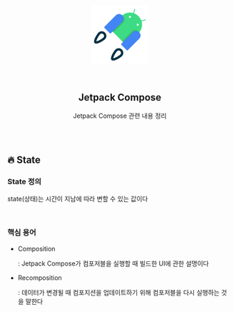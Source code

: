 <div align="center">
  <p>
    <img src="../README.assets/jetpack-hero.png">
  </p>
  <br>
  <h2>Jetpack Compose</h2>
  <p>Jetpack Compose 관련 내용 정리</p>
  <br>
  <br>
</div>




## 🔥 State

### State 정의

state(상태)는 시간이 지남에 따라 변할 수 있는 값이다

<br>

### 핵심 용어

- Composition

  : Jetpack Compose가 컴포저블을 실행할 때 빌드한 UI에 관한 설명이다

- Recomposition

  : 데이터가 변경될 때 컴포지션을 업데이트하기 위해 컴포저블을 다시 실행하는 것을 말한다
